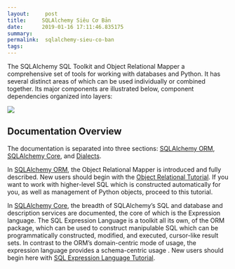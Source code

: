 ```yaml
---
layout:     post
title:     SQLAlchemy Siêu Cơ Bản
date:      2019-01-16 17:11:46.835175
summary:   
permalink:	sqlalchemy-sieu-co-ban
tags: 
---
```


The SQLAlchemy SQL Toolkit and Object Relational Mapper a comprehensive set of tools for working with
databases and Python. It has several distinct areas of which can be used individually or combined
together. Its major components are illustrated below, component dependencies organized into layers:

![](https://docs.sqlalchemy.org/en/latest/_images/sqla_arch_small.png)



## Documentation Overview

The documentation is separated into three sections: [SQLAlchemy ORM](https://docs.sqlalchemy.org/en/latest/orm/index.html), [SQLAlchemy Core](https://docs.sqlalchemy.org/en/latest/core/index.html), and [Dialects](https://docs.sqlalchemy.org/en/latest/dialects/index.html).

In [SQLAlchemy ORM](https://docs.sqlalchemy.org/en/latest/orm/index.html), the Object Relational Mapper is introduced and fully described. New users should begin with the [Object Relational Tutorial](https://docs.sqlalchemy.org/en/latest/orm/tutorial.html). If you want to work with higher-level SQL which is constructed automatically for you, as well as management of Python objects, proceed to this tutorial.



In [SQLAlchemy Core](https://docs.sqlalchemy.org/en/latest/core/index.html), the breadth of SQLAlchemy’s SQL and database and description services are documented, the core of which is the Expression language. The SQL Expression Language is a toolkit all its own, of the ORM package, which can be used to construct manipulable SQL which can be programmatically constructed, modified, and executed, cursor-like result sets. In contrast to the ORM’s domain-centric
mode of usage, the expression language provides a schema-centric usage . New users should begin here with [SQL Expression Language Tutorial](https://docs.sqlalchemy.org/en/latest/core/tutorial.html).

































